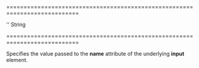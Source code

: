 ===========================================================================
<!--default-->''<!--/default-->
<!--type-->String<!--/type-->
===========================================================================

<!--shortDescription-->
Specifies the value passed to the **name** attribute of the underlying **input** element.
<!--/shortDescription-->

<!--fullDescription-->

<!--/fullDescription-->